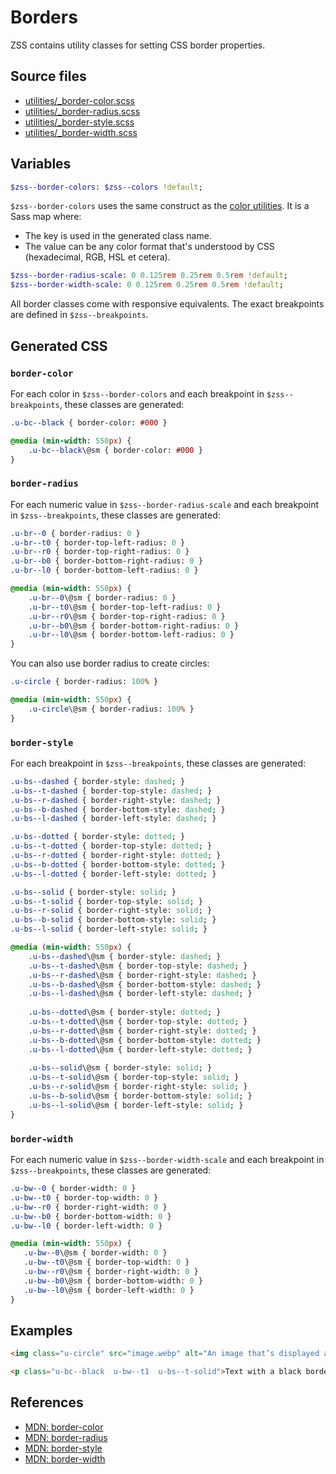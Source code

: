 # Borders

ZSS contains utility classes for setting CSS border properties.

## Source files

- [utilities/_border-color.scss](../../src/utilities/_border-color.scss)
- [utilities/_border-radius.scss](../../src/utilities/_border-radius.scss)
- [utilities/_border-style.scss](../../src/utilities/_border-style.scss)
- [utilities/_border-width.scss](../../src/utilities/_border-width.scss)

## Variables

```sass
$zss--border-colors: $zss--colors !default;
```

`$zss--border-colors` uses the same construct as the [color utilities](colors.md). It is a Sass map where:

- The key is used in the generated class name. 
- The value can be any color format that's understood by CSS (hexadecimal, RGB, HSL et cetera).

```sass
$zss--border-radius-scale: 0 0.125rem 0.25rem 0.5rem !default;
$zss--border-width-scale: 0 0.125rem 0.25rem 0.5rem !default;
```

All border classes come with responsive equivalents. The exact breakpoints are defined in `$zss--breakpoints`.

## Generated CSS

### `border-color`

For each color in `$zss--border-colors` and each breakpoint  in `$zss--breakpoints`, these classes are generated:

```sass
.u-bc--black { border-color: #000 }

@media (min-width: 550px) {
    .u-bc--black\@sm { border-color: #000 }
}
```

### `border-radius`

For each numeric value in `$zss--border-radius-scale` and each breakpoint in `$zss--breakpoints`, these classes 
are generated:

```sass
.u-br--0 { border-radius: 0 }
.u-br--t0 { border-top-left-radius: 0 }
.u-br--r0 { border-top-right-radius: 0 }
.u-br--b0 { border-bottom-right-radius: 0 }
.u-br--l0 { border-bottom-left-radius: 0 }

@media (min-width: 550px) {
    .u-br--0\@sm { border-radius: 0 }
    .u-br--t0\@sm { border-top-left-radius: 0 }
    .u-br--r0\@sm { border-top-right-radius: 0 }
    .u-br--b0\@sm { border-bottom-right-radius: 0 }
    .u-br--l0\@sm { border-bottom-left-radius: 0 }
}
```

You can also use border radius to create circles:

```sass
.u-circle { border-radius: 100% }

@media (min-width: 550px) {
    .u-circle\@sm { border-radius: 100% }
}
```

### `border-style`

For each breakpoint in `$zss--breakpoints`, these classes are generated:

```sass
.u-bs--dashed { border-style: dashed; }
.u-bs--t-dashed { border-top-style: dashed; }
.u-bs--r-dashed { border-right-style: dashed; }
.u-bs--b-dashed { border-bottom-style: dashed; }
.u-bs--l-dashed { border-left-style: dashed; }

.u-bs--dotted { border-style: dotted; }
.u-bs--t-dotted { border-top-style: dotted; }
.u-bs--r-dotted { border-right-style: dotted; }
.u-bs--b-dotted { border-bottom-style: dotted; }
.u-bs--l-dotted { border-left-style: dotted; }

.u-bs--solid { border-style: solid; }
.u-bs--t-solid { border-top-style: solid; }
.u-bs--r-solid { border-right-style: solid; }
.u-bs--b-solid { border-bottom-style: solid; }
.u-bs--l-solid { border-left-style: solid; }

@media (min-width: 550px) {
    .u-bs--dashed\@sm { border-style: dashed; }
    .u-bs--t-dashed\@sm { border-top-style: dashed; }
    .u-bs--r-dashed\@sm { border-right-style: dashed; }
    .u-bs--b-dashed\@sm { border-bottom-style: dashed; }
    .u-bs--l-dashed\@sm { border-left-style: dashed; }
    
    .u-bs--dotted\@sm { border-style: dotted; }
    .u-bs--t-dotted\@sm { border-top-style: dotted; }
    .u-bs--r-dotted\@sm { border-right-style: dotted; }
    .u-bs--b-dotted\@sm { border-bottom-style: dotted; }
    .u-bs--l-dotted\@sm { border-left-style: dotted; }
    
    .u-bs--solid\@sm { border-style: solid; }
    .u-bs--t-solid\@sm { border-top-style: solid; }
    .u-bs--r-solid\@sm { border-right-style: solid; }
    .u-bs--b-solid\@sm { border-bottom-style: solid; }
    .u-bs--l-solid\@sm { border-left-style: solid; }
}
```

### `border-width`

For each numeric value in `$zss--border-width-scale` and each breakpoint in `$zss--breakpoints`, these classes 
are generated:

```sass
.u-bw--0 { border-width: 0 }
.u-bw--t0 { border-top-width: 0 }
.u-bw--r0 { border-right-width: 0 }
.u-bw--b0 { border-bottom-width: 0 }
.u-bw--l0 { border-left-width: 0 }

@media (min-width: 550px) {
   .u-bw--0\@sm { border-width: 0 }
   .u-bw--t0\@sm { border-top-width: 0 }
   .u-bw--r0\@sm { border-right-width: 0 }
   .u-bw--b0\@sm { border-bottom-width: 0 }
   .u-bw--l0\@sm { border-left-width: 0 } 
}
```

## Examples

```html
<img class="u-circle" src="image.webp" alt="An image that’s displayed as a circle">

<p class="u-bc--black  u-bw--t1  u-bs--t-solid">Text with a black border at the top.</p>
```

## References

- [MDN: border-color](https://developer.mozilla.org/en/docs/Web/CSS/border-color)
- [MDN: border-radius](https://developer.mozilla.org/en/docs/Web/CSS/border-radius)
- [MDN: border-style](https://developer.mozilla.org/en/docs/Web/CSS/border-style)
- [MDN: border-width](https://developer.mozilla.org/en/docs/Web/CSS/border-width)
